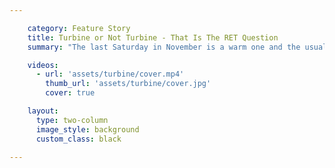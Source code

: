 ```yaml
---

    category: Feature Story
    title: Turbine or Not Turbine - That Is The RET Question
    summary: "The last Saturday in November is a warm one and the usually work-boots-only construction compound of Boco Rock Wind Farm is filled with visitors young and old. The ever-impressive women of the CWA are busy in a corner of the airy lunch room assembling mixed plates of a sandwich, half a jam-and-cream scone and a slice—a delicious bargain at $4. Nearby, Bella Cay is blowing out the candles on her 9th birthday cake, and homeschooling mother Nancy Groves is busy gathering information for a study unit devoted to renewable energy."

    videos:
      - url: 'assets/turbine/cover.mp4'
        thumb_url: 'assets/turbine/cover.jpg'
        cover: true

    layout:
      type: two-column
      image_style: background
      custom_class: black

---
```


